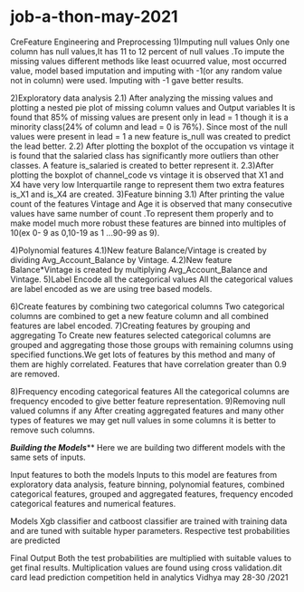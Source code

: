 # job-a-thon-may-2021


CreFeature Engineering and Preprocessing
 1)Imputing null values
    Only one column has null values,It has 11 to 12 percent of null values .To impute the
    missing values different methods like least ocuurred value, most occurred value,
    model based imputation and imputing with -1(or any random value not in column)
    were used. Imputing with -1 gave better results.

2)Exploratory data analysis
   2.1) After analyzing the missing values and plotting a nested pie plot of missing
  column values and Output variables It is found that 85% of missing values are
  present only in lead = 1 though it is a minority class(24% of column and lead = 0 is
  76%). Since most of the null values were present in lead = 1 a new feature is_null
  was created to predict the lead better.
  2.2) After plotting the boxplot of the occupation vs vintage it is found that the
  salaried class has significantly more outliers than other classes. A feature is_salaried
  is created to better represent it.
  2.3)After plotting the boxplot of channel_code vs vintage it is observed that X1 and
  X4 have very low Interquartile range to represent them two extra features is_X1 and
  is_X4 are created.
3)Feature binning
  3.1) After printing the value count of the features Vintage and Age it is observed that
  many consecutive values have same number of count .To represent them properly and
  to make model much more robust these features are binned into multiples of 10(ex 0-
  9 as 0,10-19 as 1 ...90-99 as 9).

 4)Polynomial features
   4.1)New feature Balance/Vintage is created by dividing Avg_Account_Balance by
   Vintage.
  4.2)New feature Balance*Vintage is created by multiplying Avg_Account_Balance
   and Vintage.
5)Label Encode all the categorical values
  All the categorical values are label encoded as we are using tree based models.

6)Create features by combining two categorical columns
  Two categorical columns are combined to get a new feature column and all combined
  features are label encoded.
7)Creating features by grouping and aggregating
  To Create new features selected categorical columns are grouped and aggregating
  those those groups with remaining columns using specified functions.We get lots of
  features by this method and many of them are highly correlated. Features that have
  correlation greater than 0.9 are removed.

8)Frequency encoding categorical features
  All the categorical columns are frequency encoded to give better feature
  representation.
9)Removing null valued columns if any
 After creating aggregated features and many other types of features we may get null
 values in some columns it is better to remove such columns.
 
 *****Building the Models*******
 Here we are building two different models with the same sets of inputs.
 
 Input features to both the models
Inputs to this model are features from exploratory data analysis, feature binning,
polynomial features, combined categorical features, grouped and aggregated features,
frequency encoded categorical features and numerical features.

 Models
Xgb classifier and catboost classifier are trained with training data and are tuned with
suitable hyper parameters. Respective test probabilities are predicted

 Final Output
Both the test probabilities are multiplied with suitable values to get final results.
Multiplication values are found using cross validation.dit card lead prediction competition held in analytics Vidhya may 28-30 /2021  
